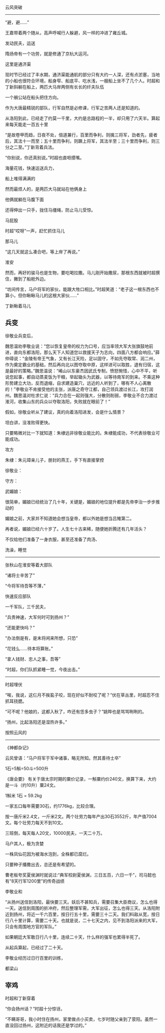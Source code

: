 

云风突破

---

“避，避……”

王嘉带着两个随从，高声呼喊行人躲避，风一样的冲进了雍丘城。

发动民夫，运送

隋炀帝有一个功劳，就是修通了京杭大运河。



这里是通济渠

现时节已经过了丰水期，通济渠能通航的部分只有大约一人深，还有点淤塞，当地的小船也很符合环境，船身窄、船底平、吃水浅，一艘船上坐不了几个人。时超和丁新斜躺在船上，两匹大马岸两侧有长长的纤夫队伍

一个艄公站在船头把住方向。

作为大唐最精锐的部队，行军自然是必修课，行军之苦两人还是知道的。


从洛阳到此，已经走了约莫一千里，大约是总路程的一半，却只用了六天半。算起来每天能走一百五十里

“是故卷甲而趋，日夜不处，倍道兼行，百里而争利，则擒三将军，劲者先，疲者后，其法十一而至；五十里而争利，则蹶上将军，其法半至；三十里而争利，则三分之二至。”丁新背着兵法。

“你别说，你还真别说。”时超也直咂摸嘴。

海量花钱，快速运送兵力，

船上堆得满满的

然而最烦人的，是两匹大马就站在他俩身上

他俩就躺在马腹下面

还得伸出一只手，拢住马缰绳，防止马儿受惊。

马屁股

时超“哎呀”一声，赶忙抓住马儿

那马儿

“这几天就这么凑合吧，等上岸了再说。”

淮安

然而，再好的骏马也是生物，要吃喝拉撒。马儿刚开始撒尿，那根东西就被时超撰住，撇到了船舱外边。

“坊间传言，马户将军的家伙，能跟大牲口相比。”时超笑道：“老子这一根东西也不算小，但你瞅瞅马儿的这根大家伙……”

丁新瞅着马儿


## 兵变

徐敬业兵变后，

魏思温劝李敬业说：“您以恢复皇帝的权力为口号，应当率领大军大张旗鼓地前进，直向东都洛阳，那么天下人知道您以救援天子为志向，四面八方都会响应。”薛仲璋说：“金陵有帝王气象，又有长江天险，足以固守，不如先夺取常、润二州，作为奠定霸业的基础，然后再向北以图夺取中原，这样进可以取胜，退有归宿，这是最好的策略。”魏思温说：“崤山以东豪杰因武氏专制，愤怒惋惜，心中不平，听说您起事，都自动蒸麦饭为干粮，举起锄头为武器，以等待南军的到来。不乘这种形势建立大功，反而退缩，自求建造巢穴，远近的人听到了，哪有不人心离散的！”李敬业不肯接受他的主张，派唐之奇守江都，自己领兵渡过长江，攻打润州。魏思温对杜求仁说：“兵力合在一起则强大，分散则削弱，李敬业不合力渡过淮河，收集山东的兵众以夺取洛阳，失败就在眼前了！”

假如，徐敬业听从了建议，真的向着洛阳进发，会是什么情景？

坦白讲，没准败得更快。

只要略微对比一下就知道：朱棣远非徐敬业能比的。朱棣能成功，不代表徐敬业可能成功。

攻方

朱棣：朱元璋亲儿子，册封的燕王，手下有直接掌控

徐敬业：

守方：

武媚娘：



很简单，媚娘已经统治了几十年，关键是，媚娘的地位提升都是先帝李治一步步推动的

媚娘之前，大家并不知道她会想当皇帝，都以外她是想当吕雉第二。

再者说，媚娘已经六十岁了。人生七十古来稀，随便她折腾还有几年活头？




不仅给他们准备了一身衣服，甚至还准备了肉汤、

洗澡，睡觉

---

张秋山在淮安等着大部队

“诸将士辛苦了”

“今将军待吾等不薄，”

快速反应部队

一千军队，三千民夫，


“兵贵神速，大军何时可到扬州？”

“还能更快吗？”

“办法倒是有，是末将闲来所想，只恐”

“花钱么……待本将算账。”

“拿人钱财、忠人之事，吾等”

“时超，你们队抓紧睡一觉，今夜出击。”

---

时超埋伏

“唉，我说，这仨月不挨虱子咬，现在好似不耐咬了呢？”伏在草丛里，时超忍不住抓耳挠腮。

“可不呢？他娘的，这都入秋了，咋还有恁多虫子？”姚晔也是骂骂咧咧的。

“扬州，比起洛阳还是湿热许多。”

按照云风的

---

《神都杂记》

云风曾语：“马户将军于军中诸事，略无所知。然其善待士卒”

1石=5斛=50斗=500升


《唐会要》
有关于唐太宗时期的粟价记录，一斛粟约价240文，换算下来，大约是一斗（约10升）粟24文。

1斛米
1石 = 59.2kg

一家五口每年需要30石，约1776kg，比较合理。

按一唐斤米2.4文，一斤米2文。两个壮劳力每年产出30石3552斤，年产值7004文。每个壮劳力每天不到10文。

三班倒，每天每人20文，10000民夫，一天二十万。


马户其人，极为贪婪

一株凤仙花因为被海水泡到，全株都已腐烂。

只要种子播撒出去，总还是有希望的。

曹老板夸奖夏侯渊时就说过:“典军校尉夏侯渊，三日五百，六日一千”，司马懿也有“8天行军1200里”的传奇战绩

李敬业和

“从扬州送信到洛阳，最快要三天。妖后不甚知兵，需要召集大臣商议，怎么也得一天。送信到周围的折冲府，然后整理军需，大军出征，怎么也得三天。从洛阳附近到扬州，将近一千六百里，按日行五十里，需要三十二天。我们料敌从宽，按日行八十里计算，需要二十天。也就是说，二十七天之内，见不到洛阳派来的大军，只会有周围地方官的军队。”

如果朝廷大军敢日行八十里，连续二十天，什么样的强军也累得半死了。

从起兵算起，已经过了二十天。

李敬业经历过日行百里的训练，

都梁山

## 宰鸡

时超和丁新穿着

“你会扬州话？”时超十分惊讶。

“不瞒哥哥，我小时住在扬州，家里做点小买卖，七岁时随父亲到了荥阳。虽然一直没回过扬州，这附近的话我还是学过的。”

